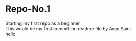 # Repo-No.1
Starting  my first repo as a beginner
<br>
This would be my first commit inn readme file by Arun Saini
<br> 
hello
